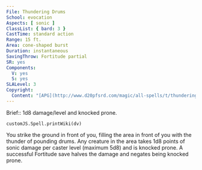 ```yaml
---
File: Thundering Drums
School: evocation
Aspects: [ sonic ]
ClassList: { bard: 3 }
CastTime: standard action
Range: 15 ft.
Area: cone-shaped burst
Duration: instantaneous
SavingThrow: Fortitude partial
SR: yes
Components:
  V: yes
  S: yes
SLALevel: 3
Copyright:
  Content: "[APG](http://www.d20pfsrd.com/magic/all-spells/t/thundering-drums)"
---
```

Brief:: 1d8 damage/level and knocked prone.

```dataviewjs
customJS.Spell.printWiki(dv)
```

You strike the ground in front of you, filling the area in front of you with the thunder of pounding drums. Any creature in the area takes 1d8 points of sonic damage per caster level (maximum 5d8) and is knocked prone. A successful Fortitude save halves the damage and negates being knocked prone.
